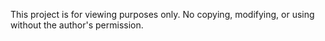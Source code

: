 This project is for viewing purposes only.
No copying, modifying, or using without the author's permission.
